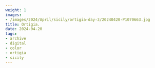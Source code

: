 ```yaml
---
weight: 1
images:
- /images/2024/April/sicily/ortigia-day-3/20240420-P1070663.jpg
title: Ortigia.
date: 2024-04-20
tags:
- archive
- digital
- color
- ortigia
- sicily
---
```


